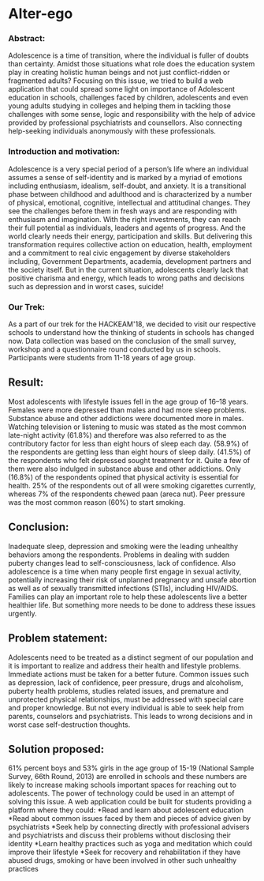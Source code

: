 # Alter-ego

### Abstract:
Adolescence is a time of transition, where the individual is fuller of doubts than certainty. Amidst those situations what role does the education system play in creating holistic human beings and not just conflict-ridden or fragmented adults? Focusing on this issue, we tried to build a web application that could spread some light on importance of Adolescent education in schools, challenges faced by children, adolescents and even young adults studying in colleges and helping them in tackling those challenges with some sense, logic and responsibility with the help of advice provided by professional psychiatrists and counsellors. Also connecting help-seeking individuals anonymously with these professionals.

### Introduction and motivation:
Adolescence is a very special period of a person’s life where an individual assumes a sense of self-identity and is marked by a myriad of emotions including enthusiasm, idealism, self-doubt, and anxiety. It is a transitional phase between childhood and adulthood and is characterized by a number of physical, emotional, cognitive, intellectual and attitudinal changes. They see the challenges before them in fresh ways and are responding with enthusiasm and imagination. With the right investments, they can reach their full potential as individuals, leaders and agents of progress.  And the world clearly needs their energy, participation and skills. But delivering this transformation requires collective action on education, health, employment and a commitment to real civic engagement by diverse stakeholders including, Government Departments, academia, development partners and the society itself. 
But in the current situation, adolescents clearly lack that positive charisma and energy, which leads to wrong paths and decisions such as depression and in worst cases, suicide!

### Our Trek:
As a part of our trek for the HACKEAM'18, we decided to visit our respective schools to understand how the thinking of students in schools has changed now. Data collection was based on the conclusion of the small survey, workshop and a questionnaire round conducted by us in schools. Participants were students from 11-18 years of age group.

## Result:
Most adolescents with lifestyle issues fell in the age group of 16–18 years. Females were more depressed than males and had more sleep problems. Substance abuse and other addictions were documented more in males. Watching television or listening to music was stated as the most common late-night activity (61.8%) and therefore was also referred to as the contributory factor for less than eight hours of sleep each day. (58.9%) of the respondents are getting less than eight hours of sleep daily. (41.5%) of the respondents who felt depressed sought treatment for it. Quite a few of them were also indulged in substance abuse and other addictions. Only (16.8%) of the respondents opined that physical activity is essential for health. 25% of the respondents out of all were smoking cigarettes currently, whereas 7% of the respondents chewed paan (areca nut). Peer pressure was the most common reason (60%) to start smoking.

## Conclusion:
Inadequate sleep, depression and smoking were the leading unhealthy behaviors among the respondents. Problems in dealing with sudden puberty changes lead to self-consciousness, lack of confidence. Also adolescence is a time when many people first engage in sexual activity, potentially increasing their risk of unplanned pregnancy and unsafe abortion as well as of sexually transmitted infections (STIs), including HIV/AIDS. Families can play an important role to help these adolescents live a better healthier life. But something more needs to be done to address these issues urgently.

## Problem statement:
Adolescents need to be treated as a distinct segment of our population and it is important to realize and address their health and lifestyle problems. Immediate actions must be taken for a better future. Common issues such as depression, lack of confidence, peer pressure, drugs and alcoholism, puberty health problems, studies related issues, and premature and unprotected physical relationships, must be addressed with special care and proper knowledge. But not every individual is able to seek help from parents, counselors and psychiatrists. This leads to wrong decisions and in worst case self-destruction thoughts. 

## Solution proposed:
61% percent boys and 53% girls in the age group of 15-19 (National Sample Survey, 66th Round, 2013) are enrolled in schools and these numbers are likely to increase making schools important spaces for reaching out to adolescents. The power of technology could be used in an attempt of solving this issue. A web application could be built for students providing a platform where they could:
 *Read and learn about adolescent education 
 *Read about common issues faced by them and pieces of advice given by psychiatrists
 *Seek help by connecting directly with professional advisers and psychiatrists and discuss their problems without disclosing their identity
 *Learn healthy practices such as yoga and meditation which could improve their lifestyle
 *Seek for recovery and rehabilitation if they have abused drugs, smoking or have been involved in other such unhealthy practices





